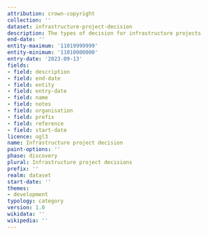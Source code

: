 ```yaml
---
attribution: crown-copyright
collection: ''
dataset: infrastructure-project-decision
description: The types of decision for infrastructure projects
end-date: ''
entity-maximum: '11019999999'
entity-minimum: '11010000000'
entry-date: '2023-09-13'
fields:
- field: description
- field: end-date
- field: entity
- field: entry-date
- field: name
- field: notes
- field: organisation
- field: prefix
- field: reference
- field: start-date
licence: ogl3
name: Infrastructure project decision
paint-options: ''
phase: discovery
plural: Infrastructure project decisions
prefix: ''
realm: dataset
start-date: ''
themes:
- development
typology: category
version: 1.0
wikidata: ''
wikipedia: ''
---
```


